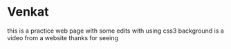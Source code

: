 # Venkat
this is a practice web page with some edits with using css3
background is a video from a website
thanks for seeing
